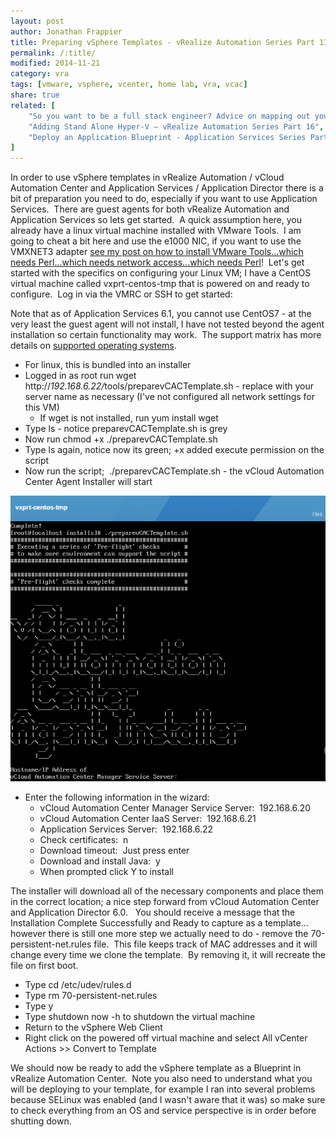 ```yaml
---
layout: post
author: Jonathan Frappier
title: Preparing vSphere Templates - vRealize Automation Series Part 13
permalink: /:title/
modified: 2014-11-21
category: vra
tags: [vmware, vsphere, vcenter, home lab, vra, vcac]
share: true
related: [
    "So you want to be a full stack engineer? Advice on mapping out your career", 
    "Adding Stand Alone Hyper-V – vRealize Automation Series Part 16", 
    "Deploy an Application Blueprint - Application Services Series Part 5"
]
---
```


In order to use vSphere templates in vRealize Automation / vCloud Automation Center and Application Services / Application Director there is a bit of preparation you need to do, especially if you want to use Application Services.  There are guest agents for both vRealize Automation and Application Services so lets get started.  A quick assumption here, you already have a linux virtual machine installed with VMware Tools.  I am going to cheat a bit here and use the e1000 NIC, if you want to use the VMXNET3 adapter <a href="http://www.virtxpert.com/help-installed-centos-vmxnet3-nic-cant-install-perl-vmware-tools/">see my post on how to install VMware Tools...which needs Perl...which needs network access...which needs Perl</a>!  Let's get started with the specifics on configuring your Linux VM; I have a CentOS virtual machine called vxprt-centos-tmp that is powered on and ready to configure.  Log in via the VMRC or SSH to get started:

Note that as of Application Services 6.1, you cannot use CentOS7 - at the very least the guest agent will not install, I have not tested beyond the agent installation so certain functionality may work.  The support matrix has more details on <a href="http://www.vmware.com/pdf/vcloud-automation-center-61-support-matrix.pdf" target="_blank">supported operating systems</a>.
<ul>
	<li>For linux, this is bundled into an installer</li>
	<li>Logged in as root run wget <span id="GUID-659B901A-0071-43E5-9FBE-D1BB4EA8725F__filepath_7510D5E961A048D19EBE93899A39B018" class="filepath">http://</span><var id="GUID-659B901A-0071-43E5-9FBE-D1BB4EA8725F__varname_CF15594695494C93B0DD35305C339C2A" class="varname">192.168.6.22/</var><span id="GUID-659B901A-0071-43E5-9FBE-D1BB4EA8725F__filepath_E6D6006D39854191BD79FCFD1EA9A013" class="filepath">tools/preparevCACTemplate.sh</span> - replace with your server name as necessary (I've not configured all network settings for this VM)
<ul>
	<li>If wget is not installed, run yum install wget</li>
</ul>
</li>
	<li>Type ls - notice preparevCACTemplate.sh is grey</li>
	<li>Now run chmod +x ./preparevCACTemplate.sh</li>
	<li>Type ls again, notice now its green; +x added execute permission on the script</li>
	<li>Now run the script;  ./preparevCACTemplate.sh - the vCloud Automation Center Agent Installer will start</li>
</ul>
<img src="/images/fulls/apps-agent-installation-linux.png" class="fit image">
<ul>
	<li>Enter the following information in the wizard:
<ul>
	<li>vCloud Automation Center Manager Service Server:  192.168.6.20</li>
	<li>vCloud Automation Center IaaS Server:  192.168.6.21</li>
	<li>Application Services Server:  192.168.6.22</li>
	<li>Check certificates:  n</li>
	<li>Download timeout:  Just press enter</li>
	<li>Download and install Java:  y</li>
	<li>When prompted click Y to install</li>
</ul>
</li>
</ul>
The installer will download all of the necessary components and place them in the correct location; a nice step forward from vCloud Automation Center and Application Director 6.0.   You should receive a message that the Installation Complete Successfully and Ready to capture as a template... however there is still one more step we actually need to do - remove the 70-persistent-net.rules file.  This file keeps track of MAC addresses and it will change every time we clone the template.  By removing it, it will recreate the file on first boot.
<ul>
	<li>Type cd /etc/udev/rules.d</li>
	<li>Type rm 70-persistent-net.rules</li>
	<li>Type y</li>
	<li>Type shutdown now -h to shutdown the virtual machine</li>
	<li>Return to the vSphere Web Client</li>
	<li>Right click on the powered off virtual machine and select All vCenter Actions &gt;&gt; Convert to Template</li>
</ul>
We should now be ready to add the vSphere template as a Blueprint in vRealize Automation Center.  Note you also need to understand what you will be deploying to your template, for example I ran into several problems because SELinux was enabled (and I wasn't aware that it was) so make sure to check everything from an OS and service perspective is in order before shutting down.